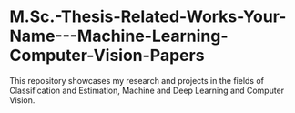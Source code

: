 # M.Sc.-Thesis-Related-Works-Your-Name---Machine-Learning-Computer-Vision-Papers
This repository showcases my research and projects in the fields of Classification and Estimation, Machine and Deep Learning and Computer Vision. 
